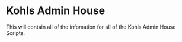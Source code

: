 # Kohls Admin House

This will contain all of the infomation for all of the Kohls Admin House Scripts.